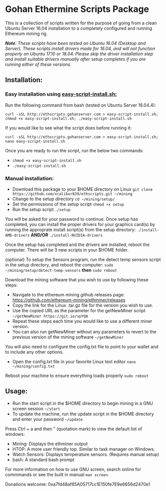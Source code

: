 # Gohan Ethermine Scripts Package

This is a collection of scripts written for the purpose of going from a clean Ubuntu Server 16.04 installation to a completely configured and running Ethereum mining rig. 

_**Note**: These scripts have been tested on Ubuntu 16.04 (Desktop and Server). These scripts install drivers made for 16.04, and will not function properly on Ubuntu 17.10 or 18.04. Please skip the driver installation step and install suitable drivers manually after setup completes if you are running either of these versions._

## Installation:

### Easy installation using [easy-script-install.sh:](https://github.com/xcalibur839/easy-script-install)
Run the following command from bash (tested on Ubuntu Server 16.04.4):

`curl -sSL http://ethscripts.gohanserver.com > easy-script-install.sh; chmod +x easy-script-install.sh; ./easy-script-install.sh`

If you would like to see what the script does before running it:

`curl -sSL http://ethscripts.gohanserver.com > easy-script-install.sh; nano easy-script-install.sh`

Once you are ready to run the script, run the below two commands:

- `chmod +x easy-script-install.sh`
- `./easy-script-install.sh`

### Manual installation:

- Download this package to your $HOME directory on Linux 
`git clone https://github.com/xcalibur839/ethscripts.git ~/mining`
- Change to the setup directory `cd ~/mining/setup/`
- Set the permissions of the setup script `chmod +x setup`
- Run the setup script `./setup`

You will be asked for your password to continue. Once setup has completed,
you can install the proper drivers for your graphics card(s) by running the
approprate install script(s) from the setup directory:
`./install-AMD-drivers` **AND/OR** `./install-NVIDIA-drivers`

Once the setup has completed and the drivers are installed, reboot the
computer. There will be 3 new scripts in your $HOME folder. 

(optional) To setup the Sensors program, run the detect temp sensors script in
the setup directory, and reboot the computer:
`sudo ~/mining/setup/detect-temp-sensors` **then** `sudo reboot`

Download the mining software that you wish to use by following these steps:
- Navigate to the ethereum mining github releases page:
https://github.com/ethereum-mining/ethminer/releases
- Copy the link for the Linux .tar.gz file for the version you wish to use.
- Use the copied URL as the parameter for the getNewMiner script
`~/getNewMiner https://git.io/vpYQA`
- Repeat these steps each time you would like to use a different miner version.
- You can also run getNewMiner without any parameters to revert to the previous
version of the mining software `~/getNewMiner`

You will also need to configure the config.txt file to point to your wallet and
to include any other options.

- Open the config.txt file in your favorite Linux text editor
`nano ~/mining/config.txt`

Reboot your machine to ensure everything loads properly `sudo reboot`

## Usage:

- Run the start script in the $HOME directory to begin mining in a GNU screen
session `~/start`
- To update the machine, run the update script in the $HOME directory and enter
your password `~/update`

Press Ctrl + a and then " (quotation mark) to view the default list of windows:
- Mining: Displays the ethminer output
- HTOP: A more user friendly top. Similar to task manager on Windows.
- Watch Sensors: Displays temperature sensors. (Requires manual setup)
- bash: A standard bash prompt

For more information on how to use GNU screen, search online for commmands or
see the built in manual `man screen`.

Donations welcome:
0xa7fd48af65A05717cc1E150fe7E9e6656d2470e1
